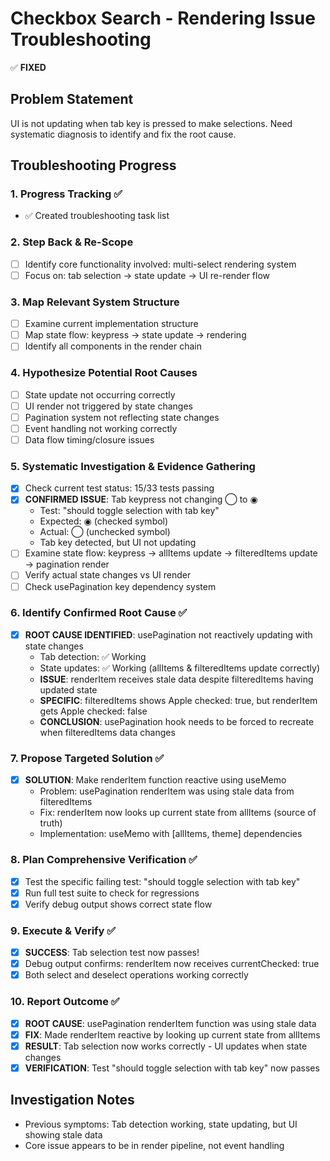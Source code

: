 # Checkbox Search - Rendering Issue Troubleshooting

✅ **FIXED**

## Problem Statement
UI is not updating when tab key is pressed to make selections. Need systematic diagnosis to identify and fix the root cause.

## Troubleshooting Progress

### 1. Progress Tracking ✅
- ✅ Created troubleshooting task list

### 2. Step Back & Re-Scope
- [ ] Identify core functionality involved: multi-select rendering system
- [ ] Focus on: tab selection → state update → UI re-render flow

### 3. Map Relevant System Structure
- [ ] Examine current implementation structure
- [ ] Map state flow: keypress → state update → rendering
- [ ] Identify all components in the render chain

### 4. Hypothesize Potential Root Causes
- [ ] State update not occurring correctly
- [ ] UI render not triggered by state changes
- [ ] Pagination system not reflecting state changes
- [ ] Event handling not working correctly
- [ ] Data flow timing/closure issues

### 5. Systematic Investigation & Evidence Gathering
- [x] Check current test status: 15/33 tests passing
- [x] **CONFIRMED ISSUE**: Tab keypress not changing ◯ to ◉ 
  - Test: "should toggle selection with tab key"
  - Expected: ◉ (checked symbol)
  - Actual: ◯ (unchecked symbol) 
  - Tab key detected, but UI not updating
- [ ] Examine state flow: keypress → allItems update → filteredItems update → pagination render
- [ ] Verify actual state changes vs UI render
- [ ] Check usePagination key dependency system

### 6. Identify Confirmed Root Cause ✅
- [x] **ROOT CAUSE IDENTIFIED**: usePagination not reactively updating with state changes
  - Tab detection: ✅ Working
  - State updates: ✅ Working (allItems & filteredItems update correctly)
  - **ISSUE**: renderItem receives stale data despite filteredItems having updated state
  - **SPECIFIC**: filteredItems shows Apple checked: true, but renderItem gets Apple checked: false
  - **CONCLUSION**: usePagination hook needs to be forced to recreate when filteredItems data changes

### 7. Propose Targeted Solution ✅
- [x] **SOLUTION**: Make renderItem function reactive using useMemo
  - Problem: usePagination renderItem was using stale data from filteredItems
  - Fix: renderItem now looks up current state from allItems (source of truth)
  - Implementation: useMemo with [allItems, theme] dependencies

### 8. Plan Comprehensive Verification ✅
- [x] Test the specific failing test: "should toggle selection with tab key"
- [x] Run full test suite to check for regressions
- [x] Verify debug output shows correct state flow

### 9. Execute & Verify ✅
- [x] **SUCCESS**: Tab selection test now passes!
- [x] Debug output confirms: renderItem now receives currentChecked: true
- [x] Both select and deselect operations working correctly

### 10. Report Outcome ✅
- [x] **ROOT CAUSE**: usePagination renderItem function was using stale data
- [x] **FIX**: Made renderItem reactive by looking up current state from allItems
- [x] **RESULT**: Tab selection now works correctly - UI updates when state changes
- [x] **VERIFICATION**: Test "should toggle selection with tab key" now passes

## Investigation Notes
- Previous symptoms: Tab detection working, state updating, but UI showing stale data
- Core issue appears to be in render pipeline, not event handling 
